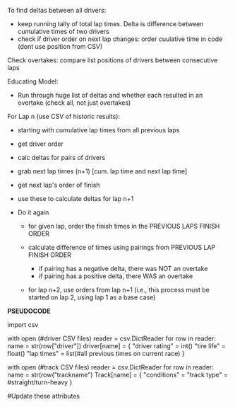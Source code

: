 To find deltas between all drivers:
  - keep running tally of total lap times. Delta is difference between cumulative times of two drivers
  - check if driver order on next lap changes: order cuulative time in code (dont use position from CSV)
  
Check overtakes: compare list positions of drivers between consecutive laps
  
Educating Model:
  - Run through huge list of deltas and whether each resulted in an overtake (check all, not just overtakes)
  
  For Lap n (use CSV of historic results):
  - starting with cumulative lap times from all previous laps
  - get driver order
  
  - calc deltas for pairs of drivers
  - grab next lap times (n+1) [cum. lap time and next lap time]
  - get next lap's order of finish
  - use these to calculate deltas for lap n+1
  
  - Do it again
  
  
    - for given lap, order the finish times in the PREVIOUS LAPS FINISH ORDER
    - calculate difference of times using pairings from PREVIOUS LAP FINISH ORDER
        - if pairing has a negative delta, there was NOT an overtake
        - if pairing has a positive delta, there WAS an overtake

    - for lap n+2, use orders from lap n+1 (i.e., this process must be started on lap 2, using lap 1 as a base case)
  
**PSEUDOCODE** 
 
  import csv

with open (#driver CSV files)
    reader = csv.DictReader
    for row in reader:
        name = str(row["driver"])
        driver[name] = {
            "driver rating" = int()
            "tire life" = float()
            "lap times" = list(#all previous times on current race)
        }
            
with open (#track CSV files)
    reader = csv.DictReader
    for row in reader:
        name = str(row("trackname")
        Track[name] = {
            "conditions" = 
            "track type" = #straight/turn-heavy
        }
              
#Update these attributes                   

  
  
  
